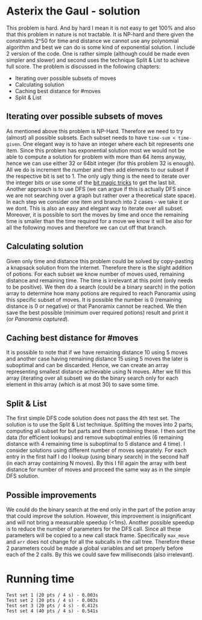 # Asterix the Gaul - solution
This problem is hard. And by hard I mean it is not easy to get 100% and also that this problem in nature is not tractable. It is NP-hard and there given the constraints 2^50 for time and distance we cannot use any polynomial algorithm and best we can do is some kind of exponential solution. I include 2 version of the code. One is rather simple (although could be made even simpler and slower) and second uses the technique Split & List to achieve full score. The problem is discussed in the following chapters:

- Iterating over possible subsets of moves
- Calculating solution
- Caching best distance for #moves
- Split & List

## Iterating over possible subsets of moves
As mentioned above this problem is NP-Hard. Therefore we need to try (almost) all possible subsets. Each subset needs to have `time-sum < time-given`. One elegant way is to have an integer where each bit represents one item. Since this problem has exponential solution most we would not be able to compute a solution for problem with more than 64 items anyway, hence we can use either 32 or 64bit integer (for this problem 32 is enough). All we do is increment the number and then add elements to our subset if the respective bit is set to 1. The only ugly thing is the need to iterate over the integer bits or use some of the [bit magic tricks](https://graphics.stanford.edu/~seander/bithacks.html) to get the last bit.
Another approach is to use DFS (we can argue if this is actually DFS since we are not searching over a graph but rather over a theoretical state space). In each step we consider one item and branch into 2 cases - we take it or we dont. This is also an easy and elegant way to iterate over all subset. Moreover, it is possible to sort the moves by time and once the remaining time is smaller than the time required for a move we know it will be also for all the following moves and therefore we can cut off that branch.

## Calculating solution
Given only time and distance this problem could be solved by copy-pasting a knapsack solution from the internet. Therefore there is the slight addition of potions. For each subset we know number of moves used, remaining distance and remaining time. The time is irrelevant at this point (only needs to be positive). We then do a search (could be a binary search) in the potion array to determine how many potions are required to reach Panoramix using this specific subset of moves. It is possible the number is 0 (remaining distance is 0 or negative) or that Panoramix cannot be reached.
We then save the best possible (minimum over required potions) result and print it (or *Panoramix captured*).

## Caching best distance for #moves
It is possible to note that if we have remaining distance 10 using 5 moves and another case having remaining distance 15 using 5 moves the later is suboptimal and can be discarded. Hence, we can create an array representing smallest distance achievable using N moves. After we fill this array (iterating over all subset) we do the binary search only for each element in this array (which is at most 30) to save some time.

## Split & List
The first simple DFS code solution does not pass the 4th test set. The solution is to use the Split & List technique. Splitting the moves into 2 parts, computing all subset for but parts and them combining these. I then sort the data (for efficient lookups) and remove suboptimal entries (6 remaining distance with 4 remaining time is suboptimal to 5 distance and 4 time). I consider solutions using different number of moves separately. For each entry in the first half I do I lookup (using binary search) in the second half (in each array containing N moves). By this I fill again the array with best distance for number of moves and proceed the same way as in the simple DFS solution.

## Possible improvements
We could do the binary search at the end only in the part of the potion array that could improve the solution. However, this improvement is insignificant and will not bring a measurable speedup (<1ms).
Another possible speedup is to reduce the number of parameters for the DFS call. Since all these parameters will be copied to a new call stack frame. Specifically `max_move` and `arr` does not change for all the subcalls in the call tree. Therefore these 2 parameters could be made a global variables and set properly before each of the 2 calls. By this we could save few milliseconds (also irrelevant).

# Running time
    Test set 1 (20 pts / 4 s) - 0.003s
    Test set 2 (20 pts / 4 s) - 0.003s
    Test set 3 (20 pts / 4 s) - 0.412s
    Test set 4 (40 pts / 4 s) - 0.541s
